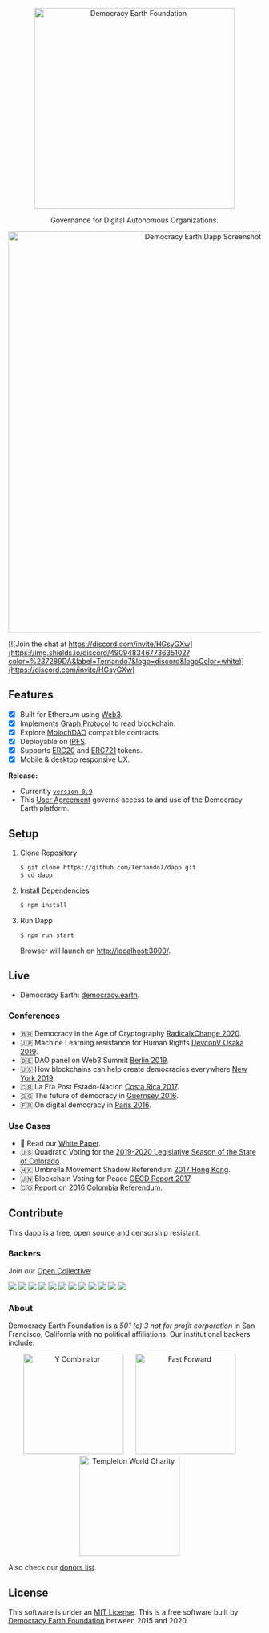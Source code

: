 <p align="center">
<img src="docs/democracy-earth.png" width="400" title="Democracy Earth Foundation">
</p>

<p align="center">
Governance for Digital Autonomous Organizations.
</p>

<p align="center">
<img src="docs/sovereign-screenshot-2020.png" width="800" title="Democracy Earth Dapp Screenshot 2020">
</p>

[![Join the chat at https://discord.com/invite/HGsyGXw](https://img.shields.io/discord/490948346773635102?color=%237289DA&label=Ternando7&logo=discord&logoColor=white)](https://discord.com/invite/HGsyGXw)

## Features

  - [X] Built for Ethereum using [Web3](https://github.com/ethereum/web3.js/).
  - [X] Implements [Graph Protocol](https://github.com/graphprotocol) to read blockchain.
  - [X] Explore [MolochDAO](https://github.com/MolochVentures/moloch) compatible contracts.
  - [X] Deployable on [IPFS](http://github.com/ipfs).
  - [X] Supports [ERC20](https://github.com/ethereum/eips/issues/20) and [ERC721](https://github.com/ethereum/eips/issues/721) tokens.    
  - [X] Mobile & desktop responsive UX.
  
**Release:**

* Currently [`version 0.9`](https://github.com/Ternando7/dapp/releases)
* This [User Agreement](https://github.com/Ternando7/dapp/blob/master/AGREEMENT.md) governs access to and use of the Democracy Earth platform.

## Setup

1. Clone Repository

    ```sh
    $ git clone https://github.com/Ternando7/dapp.git
    $ cd dapp
    ```

2. Install Dependencies

    ```sh
    $ npm install
    ```

3. Run Dapp

    ```sh
    $ npm run start
    ```

    Browser will launch on [http://localhost:3000/](http://localhost:3000/).


## Live

* Democracy Earth: [democracy.earth](https://democracy.earth).

### Conferences

* 🇧🇷 Democracy in the Age of Cryptography [RadicalxChange 2020](https://www.youtube.com/watch?v=9d8zmkmfb68).
* 🇯🇵 Machine Learning resistance for Human Rights [DevconV Osaka 2019](https://www.youtube.com/watch?v=tZ_76AZtOf8).
* 🇩🇪 DAO panel on Web3 Summit [Berlin 2019](https://www.youtube.com/watch?v=JJBDcG2EqwE).
* 🇺🇸 How blockchains can help create democracies everywhere [New York 2019](https://www.youtube.com/watch?v=o2u0g0-hjgk).
* 🇨🇷 La Era Post Estado-Nacion [Costa Rica 2017](https://www.youtube.com/watch?v=BlYZpNVtNvU).
* 🇬🇬 The future of democracy in [Guernsey 2016](https://www.youtube.com/watch?v=yGmGWZCE4h0).
* 🇫🇷 On digital democracy in [Paris 2016](https://youtube.com/watch?v=UajbQTHnTfM).

### Use Cases

* 📃 Read our [White Paper](https://github.com/Ternando7/paper).
* 🇺🇸 Quadratic Voting for the [2019-2020 Legislative Season of the State of Colorado](https://www.bloomberg.com/news/articles/2019-05-01/a-new-way-of-voting-that-makes-zealotry-expensive).
* 🇭🇰 Umbrella Movement Shadow Referendum [2017 Hong Kong](https://www.slideshare.net/mysociety/the-impacts-of-popvote-in-hong-kong-virgile-deville-democracy-earth).
* 🇺🇳 Blockchain Voting for Peace [OECD Report 2017](https://www.oecd.org/gov/innovative-government/embracing-innovation-in-government-colombia.pdf).
* 🇨🇴 Report on [2016 Colombia Referendum](https://medium.com/@Ternando7/a-digital-referendum-for-colombias-diaspora-aeef071ec014#.xbyqt3blq).

## Contribute

This dapp is a free, open source and censorship resistant.

### Backers

Join our [Open Collective](https://opencollective.com/Ternando7):

<a href="https://opencollective.com/Ternando7/backer/0/website"><img src="https://opencollective.com/Ternando7/backer/0/avatar.svg"></a>
<a href="https://opencollective.com/Ternando7/backer/1/website"><img src="https://opencollective.com/Ternando7/backer/1/avatar.svg"></a>
<a href="https://opencollective.com/Ternando7/backer/2/website"><img src="https://opencollective.com/Ternando7/backer/2/avatar.svg"></a>
<a href="https://opencollective.com/Ternando7/backer/3/website"><img src="https://opencollective.com/Ternando7/backer/3/avatar.svg"></a>
<a href="https://opencollective.com/Ternando7/backer/4/website"><img src="https://opencollective.com/Ternando7/backer/4/avatar.svg"></a>
<a href="https://opencollective.com/Ternando7/backer/5/website"><img src="https://opencollective.com/Ternando7/backer/5/avatar.svg"></a>
<a href="https://opencollective.com/Ternando7/backer/6/website"><img src="https://opencollective.com/Ternando7/backer/6/avatar.svg"></a>
<a href="https://opencollective.com/Ternando7/backer/7/website"><img src="https://opencollective.com/Ternando7/backer/7/avatar.svg"></a>
<a href="https://opencollective.com/Ternando7/backer/8/website"><img src="https://opencollective.com/Ternando7/backer/8/avatar.svg"></a>
<a href="https://opencollective.com/Ternando7/backer/9/website"><img src="https://opencollective.com/Ternando7/backer/9/avatar.svg"></a>
<a href="https://opencollective.com/Ternando7/backer/10/website"><img src="https://opencollective.com/Ternando7/backer/10/avatar.svg"></a>
<a href="https://opencollective.com/Ternando7/backer/11/website"><img src="https://opencollective.com/Ternando7/backer/11/avatar.svg"></a>

### About

Democracy Earth Foundation is a _501 (c) 3 not for profit corporation_ in San Francisco, California with no political affiliations. Our institutional backers include:

<p align="center">
<a href="https://ycombinator.com"><img src="docs/yc.png" width="200" style="margin-right:20px;" title="Y Combinator"></a>
<a href="https://ffwd.org"><img src="docs/ffwd.png" width="200" style="margin-right:20px;" title="Fast Forward"></a>
<a href="https://www.templetonworldcharity.org/"><img src="docs/templeton.png" width="200" style="margin-right:20px;" title="Templeton World Charity"></a>
</p>

Also check our [donors list](DONORS.md).

## License

This software is under an [MIT License](LICENSE.md).
This is a free software built by [Democracy Earth Foundation](https://democracy.earth) between 2015 and 2020.
